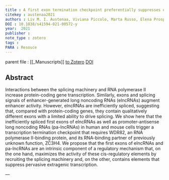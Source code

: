 ```yaml
---
title : A first exon termination checkpoint preferentially suppresses extragenic transcription
citekey : austenaa2021
authors : Liv M. I. Austenaa, Viviana Piccolo, Marta Russo, Elena Prosperini, Sara Polletti, Danilo Polizzese, Serena Ghisletti, Iros Barozzi, Giuseppe R. Diaferia, Gioacchino Natoli
DOI : 10.1038/s41594-021-00572-y
year:  2021
publisher : 
note_type : zotero
tags : 
PARA : Resouce
---
```

parent file : [[_Manuscripts]]
[to Zotero](zotero://select/items/@austenaa2021) [DOI](https://doi.org/10.1038/s41594-021-00572-y)

Abstract
---
Interactions between the splicing machinery and RNA polymerase II increase protein-coding gene transcription. Similarly, exons and splicing signals of enhancer-generated long noncoding RNAs (elncRNAs) augment enhancer activity. However, elncRNAs are inefficiently spliced, suggesting that, compared with protein-coding genes, they contain qualitatively different exons with a limited ability to drive splicing. We show here that the inefficiently spliced first exons of elncRNAs as well as promoter-antisense long noncoding RNAs (pa-lncRNAs) in human and mouse cells trigger a transcription termination checkpoint that requires WDR82, an RNA polymerase II-binding protein, and its RNA-binding partner of previously unknown function, ZC3H4. We propose that the first exons of elncRNAs and pa-lncRNAs are an intrinsic component of a regulatory mechanism that, on the one hand, maximizes the activity of these cis-regulatory elements by recruiting the splicing machinery and, on the other, contains elements that suppress pervasive extragenic transcription.

—

